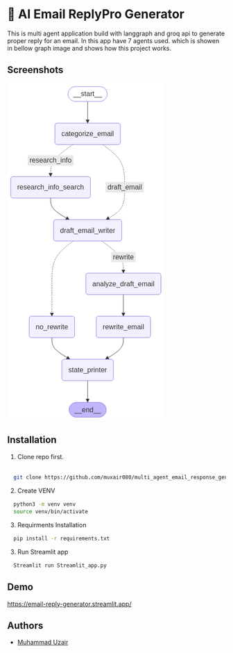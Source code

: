 
# 📧 AI Email ReplyPro Generator

This is multi agent application build with langgraph and groq api to generate proper reply for an email. In this app have 7 agents used. which is showen in bellow graph image and shows how this project works.


## Screenshots

![App Screenshot](https://github.com/muxair080/multi_agent_email_response_generator/blob/main/image.png?raw=true)


## Installation

1. Clone repo first.

```bash
  
  git clone https://github.com/muxair080/multi_agent_email_response_generator.git
```

2. Create VENV
```bash
  python3 -m venv venv
  source venv/bin/activate
```

3. Requirments Installation
```bash
  pip install -r requirements.txt

```
3. Run Streamlit app
```bash
  Streamlit run Streamlit_app.py

```


    
## Demo

https://email-reply-generator.streamlit.app/

## Authors

- [Muhammad Uzair](https://github.com/muxair080)

